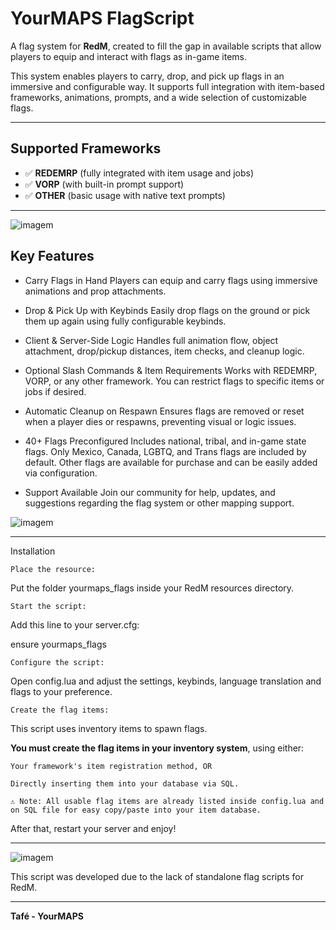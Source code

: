 # YourMAPS FlagScript

A flag system for **RedM**, created to fill the gap in available scripts that allow players to equip and interact with flags as in-game items.

This system enables players to carry, drop, and pick up flags in an immersive and configurable way. 
It supports full integration with item-based frameworks, animations, prompts, and a wide selection of customizable flags.

---

## Supported Frameworks

- ✅ **REDEMRP** (fully integrated with item usage and jobs)
- ✅ **VORP** (with built-in prompt support)
- ✅ **OTHER** (basic usage with native text prompts)

---
![imagem](https://github.com/user-attachments/assets/df41b58d-4426-4485-aaa7-026e5259950c)

## Key Features

- Carry Flags in Hand
Players can equip and carry flags using immersive animations and prop attachments.

- Drop & Pick Up with Keybinds
Easily drop flags on the ground or pick them up again using fully configurable keybinds.

- Client & Server-Side Logic
Handles full animation flow, object attachment, drop/pickup distances, item checks, and cleanup logic.

- Optional Slash Commands & Item Requirements
Works with REDEMRP, VORP, or any other framework. You can restrict flags to specific items or jobs if desired.

- Automatic Cleanup on Respawn
Ensures flags are removed or reset when a player dies or respawns, preventing visual or logic issues.

- 40+ Flags Preconfigured
Includes national, tribal, and in-game state flags.
Only Mexico, Canada, LGBTQ, and Trans flags are included by default.
Other flags are available for purchase and can be easily added via configuration.

- Support Available
Join our community for help, updates, and suggestions regarding the flag system or other mapping support.

![imagem](https://github.com/user-attachments/assets/31dde33b-d76a-48bb-be80-94f0de7b60df)

---

Installation

    Place the resource:

Put the folder yourmaps_flags inside your RedM resources directory.

    Start the script:

Add this line to your server.cfg:

 ensure yourmaps_flags

    Configure the script:

Open config.lua and adjust the settings, keybinds, language translation and flags to your preference.

    Create the flag items:

This script uses inventory items to spawn flags.

**You must create the flag items in your inventory system**, using either:

    Your framework's item registration method, OR

    Directly inserting them into your database via SQL.

    ⚠️ Note: All usable flag items are already listed inside config.lua and on SQL file for easy copy/paste into your item database.

After that, restart your server and enjoy! 

---

![imagem](https://github.com/user-attachments/assets/27960af6-3c6b-42e5-9230-5e153ca96f91)


This script was developed due to the lack of standalone flag scripts for RedM. 

---

**Tafé - YourMAPS**   

